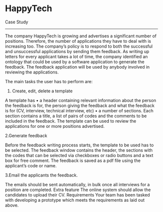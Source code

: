 # HappyTech

Case Study
**********

The company HappyTech is growing and advertises a significant number of positions. Therefore, the
number of applications they have to deal with is increasing too. The company’s policy is to respond to
both the successful and unsuccessful applications by sending them feedback. As writing up letters for
every applicant takes a lot of time, the company identified an ontology that could be used by a software
application to generate the feedback. The feedback application will be used by anybody involved in
reviewing the applications.

The main tasks the user has to perform are:

1. Create, edit, delete a template

A template has
• a header containing relevant information about the person the feedback is for, the person
giving the feedback and what the feedback is for (CV, interview, technical interview, etc)
• a number of sections. Each section contains a title, a list of pairs of codes and the comments
to be included in the feedback. The template can be used to review the applications for one
or more positions advertised.

2.Generate feedback

Before the feedback writing process starts, the template to be used has to be selected. The
feedback window contains the header, the sections with the codes that can be selected via
checkboxes or radio buttons and a text box for free comment. The feedback is saved as a pdf file
using the applicant’s code or name.

3.Email the applicants the feedback.

The emails should be sent automatically, in bulk once all interviews for a position are completed.
Extra feature
The online system should allow the candidates to upload their CV.
Requirements
Your team has been tasked with developing a prototype which meets the requirements as laid out
above.
